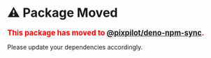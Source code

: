 # ⚠️ Package Moved

<span style="color:red; font-size: larger; font-weight: bold;">This package has moved to [@pixpilot/deno-npm-sync](https://npmjs.com/package/@pixpilot/deno-npm-sync).</span>

Please update your dependencies accordingly.
